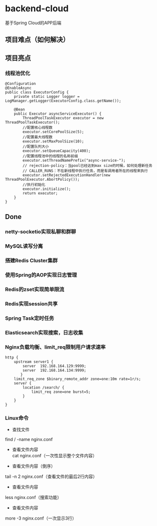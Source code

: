 # backend-cloud
基于Spring Cloud的APP后端
## 项目难点（如何解决）
## 项目亮点
### 线程池优化
```
@Configuration
@EnableAsync
public class ExecutorConfig {
    private static Logger logger = LogManager.getLogger(ExecutorConfig.class.getName());

    @Bean
    public Executor asyncServiceExecutor() {
        ThreadPoolTaskExecutor executor = new ThreadPoolTaskExecutor();
        //配置核心线程数
        executor.setCorePoolSize(5);
        //配置最大线程数
        executor.setMaxPoolSize(10);
        //配置队列大小
        executor.setQueueCapacity(400);
        //配置线程池中的线程的名称前缀
        executor.setThreadNamePrefix("async-service-");
        // rejection-policy：当pool已经达到max size的时候，如何处理新任务
        // CALLER_RUNS：不在新线程中执行任务，而是有调用者所在的线程来执行
        executor.setRejectedExecutionHandler(new ThreadPoolExecutor.AbortPolicy());
        //执行初始化
        executor.initialize();
        return executor;
    }
}
```
## Done
### netty-socketio实现私聊和群聊
### MySQL读写分离
### 搭建Redis Cluster集群
### 使用Spring的AOP实现日志管理
### Redis的zset实现简单限流
### Redis实现session共享
### Spring Task定时任务
### Elasticsearch实现搜索，日志收集
### Nginx负载均衡、limit_req限制用户请求速率
```
http {
	upstream server1 {    
        server  192.168.164.129:9999;
        server  192.168.164.134:9999;
       }
    limit_req_zone $binary_remote_addr zone=one:10m rate=1r/s;
    server {
        location /search/ {
            limit_req zone=one burst=5;
        }
    }
}
```
### Linux命令
- 查找文件

find / -name nginx.conf	
- 查看文件内容	
cat nginx.conf（一次性显示整个文件内容）

- 查看文件内容（倒序）

tail -n 2 nginx.conf（查看文件的最后2行内容）
- 查看文件内容

less nginx.conf（搜索功能）
- 查看文件内容

more -3 nginx.conf（一次显示3行）